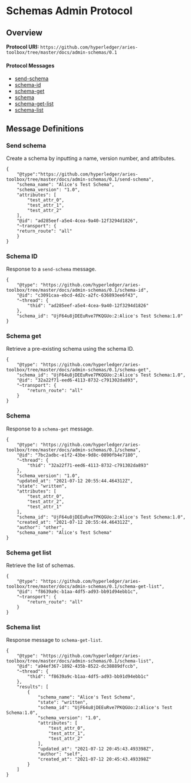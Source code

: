 # Schemas Admin Protocol

## Overview
**Protocol URI:** `https://github.com/hyperledger/aries-toolbox/tree/master/docs/admin-schemas/0.1`


#### Protocol Messages
* [send-schema](#send-schema)
* [schema-id](#schema-id)
* [schema-get](#schema-id)
* [schema](#schema)
* [schema-get-list](#schema-get-list)
* [schema-list](#schema-list)

## Message Definitions

### Send schema
Create a schema by inputting a name, version number, and attributes.

```
{
    "@type":"https://github.com/hyperledger/aries-toolbox/tree/master/docs/admin-schemas/0.1/send-schema",
    "schema_name": "Alice's Test Schema",
    "schema_version": "1.0",
    "attributes": [
        "test_attr_0",
        "test_attr_1",
        "test_attr_2"
    ],
    "@id": "ad285eef-a5e4-4cea-9a40-12f3294d1826",
    "~transport": {
    "return_route": "all"
    }
}
```

### Schema ID
Response to a `send-schema` message.
```
{
    "@type": "https://github.com/hyperledger/aries-toolbox/tree/master/docs/admin-schemas/0.1/schema-id",
    "@id": "c3091caa-ebcd-4d2c-a2fc-636893ee6f43",
    "~thread": {
        "thid": "ad285eef-a5e4-4cea-9a40-12f3294d1826"
    },
    "schema_id": "UjF64u8jDEEuRve7PKQGUo:2:Alice's Test Schema:1.0"
}
```


### Schema get
Retrieve a pre-existing schema using the schema ID.
```
{
    "@type": "https://github.com/hyperledger/aries-toolbox/tree/master/docs/admin-schemas/0.1/schema-get",
    "schema_id": "UjF64u8jDEEuRve7PKQGUo:2:Alice's Test Schema:1.0",
    "@id": "32a22f71-eed6-4113-8732-c791302da893",
    "~transport": {
        "return_route": "all"
    }
}
```

### Schema
Response to a `schema-get` message.
```
{
    "@type": "https://github.com/hyperledger/aries-toolbox/tree/master/docs/admin-schemas/0.1/schema",
    "@id": "7bc2adbc-e1f2-43be-9d8c-0890fb4e7180",
    "~thread": {
        "thid": "32a22f71-eed6-4113-8732-c791302da893"
    },
    "schema_version": "1.0",
    "updated_at": "2021-07-12 20:55:44.464312Z",
    "state": "written",
    "attributes": [
        "test_attr_0",
        "test_attr_2",
        "test_attr_1"
    ],
    "schema_id": "UjF64u8jDEEuRve7PKQGUo:2:Alice's Test Schema:1.0",
    "created_at": "2021-07-12 20:55:44.464312Z",
    "author": "other",
    "schema_name": "Alice's Test Schema"
}
```



### Schema get list
Retrieve the list of schemas.
```
{
    "@type": "https://github.com/hyperledger/aries-toolbox/tree/master/docs/admin-schemas/0.1/schema-get-list",
    "@id": "f8639a9c-b1aa-4df5-ad93-bb91d94ebb1c",
    "~transport": {
        "return_route": "all"
    }
}
```

### Schema list
Response message to `schema-get-list`.
```
{
    "@type": "https://github.com/hyperledger/aries-toolbox/tree/master/docs/admin-schemas/0.1/schema-list",
    "@id": "a94ef367-1892-435b-8522-dc38889dfccb",
    "~thread": {
        "thid": "f8639a9c-b1aa-4df5-ad93-bb91d94ebb1c"
    },
    "results": [
        {
            "schema_name": "Alice's Test Schema",
            "state": "written",
            "schema_id": "UjF64u8jDEEuRve7PKQGUo:2:Alice's Test Schema:1.0",
            "schema_version": "1.0",
            "attributes": [
                "test_attr_0",
                "test_attr_1",
                "test_attr_2"
            ],
            "updated_at": "2021-07-12 20:45:43.493398Z",
            "author": "self",
            "created_at": "2021-07-12 20:45:43.493398Z"
        }
    ]
}
```
